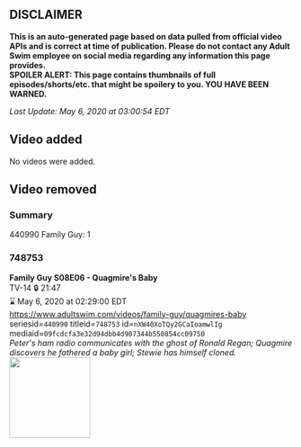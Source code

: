 ## DISCLAIMER
**This is an auto-generated page based on data pulled from official video APIs and is correct at time of publication. Please do not contact any Adult Swim employee on social media regarding any information this page provides.**  
**SPOILER ALERT: This page contains thumbnails of full episodes/shorts/etc. that might be spoilery to you. YOU HAVE BEEN WARNED.**  

_Last Update: May 6, 2020 at 03:00:54 EDT_
## Video added
No videos were added.  
## Video removed
### Summary
440990 Family Guy: 1  
### 748753
**Family Guy S08E06 - Quagmire's Baby**  
TV-14 🔒 21:47  
⌛ May 6, 2020 at 02:29:00 EDT  
https://www.adultswim.com/videos/family-guy/quagmires-baby  
seriesid=`440990` titleid=`748753` id=`nXW40XoTQy2GCaIoamwlIg` mediaid=`09fcdcfa3e32d94dbb4d907344b550854cc09750`  
_Peter's ham radio communicates with the ghost of Ronald Regan; Quagmire discovers he fathered a baby girl; Stewie has himself cloned._  
<a href="https://i.cdn.turner.com/adultswim/big/image-upload/thumbnails/thumb-2_image-153270604804710.jpg"><img src="https://i.cdn.turner.com/adultswim/big/image-upload/thumbnails/thumb-2_image-153270604804710.jpg" height="144px" /></a>
